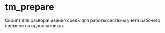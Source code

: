 # tm_prepare
Скрипт для разворачивания среды для работы системы учета рабочего времени на одноплатниках
